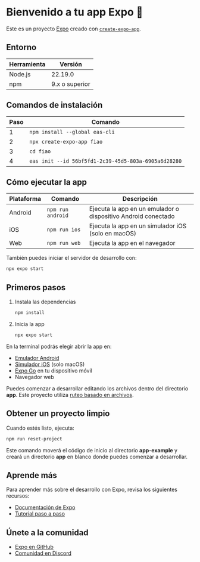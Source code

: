 # Bienvenido a tu app Expo 👋

Este es un proyecto [Expo](https://expo.dev) creado con [`create-expo-app`](https://www.npmjs.com/package/create-expo-app).

## Entorno

| Herramienta | Versión    |
|-------------|-----------|
| Node.js     | 22.19.0   |
| npm         | 9.x o superior |

## Comandos de instalación

| Paso | Comando                                                                                   |
|------|------------------------------------------------------------------------------------------|
| 1    | `npm install --global eas-cli`                                                           |
| 2    | `npx create-expo-app fiao`                                                               |
| 3    | `cd fiao`                                                                                |
| 4    | `eas init --id 56bf5fd1-2c39-45d5-803a-6905a6d28280`                                     |

## Cómo ejecutar la app

| Plataforma | Comando                | Descripción                                                      |
|------------|------------------------|------------------------------------------------------------------|
| Android    | `npm run android`      | Ejecuta la app en un emulador o dispositivo Android conectado    |
| iOS        | `npm run ios`          | Ejecuta la app en un simulador iOS (solo en macOS)               |
| Web        | `npm run web`          | Ejecuta la app en el navegador                                   |

También puedes iniciar el servidor de desarrollo con:

```bash
npx expo start
```

## Primeros pasos

1. Instala las dependencias

   ```bash
   npm install
   ```

2. Inicia la app

   ```bash
   npx expo start
   ```

En la terminal podrás elegir abrir la app en:

- [Emulador Android](https://docs.expo.dev/workflow/android-studio-emulator/)
- [Simulador iOS](https://docs.expo.dev/workflow/ios-simulator/) (solo macOS)
- [Expo Go](https://expo.dev/go) en tu dispositivo móvil
- Navegador web

Puedes comenzar a desarrollar editando los archivos dentro del directorio **app**. Este proyecto utiliza [ruteo basado en archivos](https://docs.expo.dev/router/introduction).

## Obtener un proyecto limpio

Cuando estés listo, ejecuta:

```bash
npm run reset-project
```

Este comando moverá el código de inicio al directorio **app-example** y creará un directorio **app** en blanco donde puedes comenzar a desarrollar.

## Aprende más

Para aprender más sobre el desarrollo con Expo, revisa los siguientes recursos:

- [Documentación de Expo](https://docs.expo.dev/)
- [Tutorial paso a paso](https://docs.expo.dev/tutorial/introduction/)

## Únete a la comunidad

- [Expo en GitHub](https://github.com/expo/expo)
- [Comunidad en Discord](https://chat.expo.dev)
